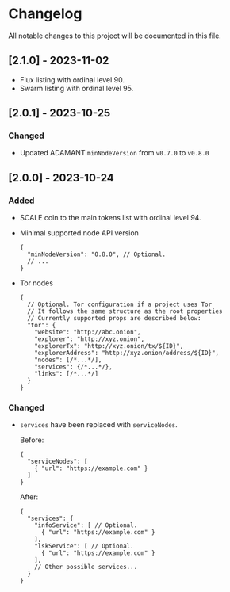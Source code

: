 # Changelog

All notable changes to this project will be documented in this file.

## [2.1.0] - 2023-11-02

- Flux listing with ordinal level 90.
- Swarm listing with ordinal level 95.

## [2.0.1] - 2023-10-25

### Changed

- Updated ADAMANT `minNodeVersion` from `v0.7.0` to `v0.8.0`

## [2.0.0] - 2023-10-24

### Added

- SCALE coin to the main tokens list with ordinal level 94.

- Minimal supported node API version

  ```json5
  {
    "minNodeVersion": "0.8.0", // Optional.
    // ...
  }
  ```

- Tor nodes

  ```json5
  {
    // Optional. Tor configuration if a project uses Tor
    // It follows the same structure as the root properties
    // Currently supported props are described below:
    "tor": {
      "website": "http://abc.onion",
      "explorer": "http://xyz.onion",
      "explorerTx": "http://xyz.onion/tx/${ID}",
      "explorerAddress": "http://xyz.onion/address/${ID}",
      "nodes": [/*...*/],
      "services": {/*...*/},
      "links": [/*...*/]
    }
  }
  ```


### Changed

- `services` have been replaced with `serviceNodes`.

  Before:

  ```json5
  {
    "serviceNodes": [
      { "url": "https://example.com" }
    ]
  }
  ```

  After:

  ```json5
  {
    "services": {
      "infoService": [ // Optional.
        { "url": "https://example.com" }
      ],
      "lskService": [ // Optional.
        { "url": "https://example.com" }
      ],
      // Other possible services...
    }
  }
  ```
